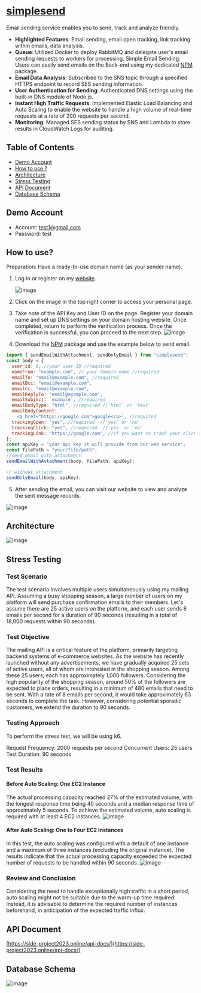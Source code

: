 # [simplesend](https://side-project2023.online)

Email sending service enables you to send, track and analyze friendly.

- **Highlighted Features**: Email sending, email open tracking, link tracking within emails, data analysis.
- **Queue**: Utilized Docker to deploy RabbitMQ and delegate user's email sending requests to workers for processing.
  Simple Email Sending: Users can easily send emails on the Back-end using my dedicated [NPM](https:npmjs.com/package/simplesend) package.
- **Email Data Analysis**: Subscribed to the SNS topic through a specified HTTPS endpoint to record SES sending information.
- **User Authentication for Sending**: Authenticated DNS settings using the built-in DNS module of Node.js.
- **Instant High Traffic Requests**: Implemented Elastic Load Balancing and Auto Scaling to enable the website to handle a high volume of real-time requests at a rate of 200 requests per second.
- **Monitoring**: Managed SES sending status by SNS and Lambda to store results in CloudWatch Logs for auditing.

## Table of Contents

- [Demo Account](#demo-account)
- [How to use ?](#how-to-use)
- [Architecture](#architecture)
- [Stress Testing](#stress-testing)
- [API Document](#api-document)
- [Database Schema](#database-schema)

## Demo Account

- Account: test1@gmail.com
- Password: test

## How to use?

Preparation: Have a ready-to-use domain name (as your sender name).

1. Log in or register on my [website](https://side-project2023.online/).

   ![image](./readme_attachment/log_in.gif)

2. Click on the image in the top right corner to access your personal page.
3. Take note of the API Key and User ID on the page. Register your domain name and set up DNS settings on your domain hosting website. Once completed, return to perform the verification process. Once the verification is successful, you can proceed to the next step.
   ![image](./readme_attachment/preparation_to_send.gif)
4. Download the [NPM](https://www.npmjs.com/package/simplesend) package and use the example below to send email.

```js
import { sendEmailWithAttachment, sendOnlyEmail } from "simplesend";
const body = {
  user_id: 0, //your user ID //required
  nameFrom: "example.com", // your domain name //required
  emailTo: "email@example.com", //required
  emailBcc: "email@example.com",
  emailCc: "email@example.com",
  emailReplyTo: "email@example.com",
  emailSubject: `example`, //required
  emailBodyType: "html", //required //'html' or 'text'
  emailBodyContent: `
    <a href="https://google.com">google</a>`, //required
  trackingOpen: "yes", //required  //'yes' or 'no'
  trackingClick: "yes", //required  //'yes' or 'no'
  trackingLink: "https://google.com", //if you want to track your click ,you have to provide the link you want to track in your html content
};
const apiKey = "your api key it will provide from our web service";
const filePath = "your/file/path";
//send email with attachment
sendEmailWithAttachment(body, filePath, apiKey);

// without attachment
sendOnlyEmail(body, apiKey);
```

5. After sending the email, you can visit our website to view and analyze the sent message records.

![image](./readme_attachment/analyze.gif)

## Architecture

![image](./readme_attachment/architecture.png)

## Stress Testing

### Test Scenario

The test scenario involves multiple users simultaneously using my mailing API. Assuming a busy shopping season, a large number of users on my platform will send purchase confirmation emails to their members. Let's assume there are 25 active users on the platform, and each user sends 8 emails per second for a duration of 90 seconds (resulting in a total of 18,000 requests within 90 seconds).

### Test Objective

The mailing API is a critical feature of the platform, primarily targeting backend systems of e-commerce websites. As the website has recently launched without any advertisements, we have gradually acquired 25 sets of active users, all of whom are interested in the shopping season. Among these 25 users, each has approximately 1,000 followers. Considering the high popularity of the shopping season, around 50% of the followers are expected to place orders, resulting in a minimum of 480 emails that need to be sent. With a rate of 8 emails per second, it would take approximately 63 seconds to complete the task. However, considering potential sporadic customers, we extend the duration to 90 seconds.

### Testing Approach

To perform the stress test, we will be using k6.

Request Frequency: 2000 requests per second
Concurrent Users: 25 users
Test Duration: 90 seconds

### Test Results

#### Before Auto Scaling: One EC2 Instance

The actual processing capacity reached 27% of the estimated volume, with the longest response time being 40 seconds and a median response time of approximately 5 seconds. To achieve the estimated volume, auto scaling is required with at least 4 EC2 instances.
![image](./readme_attachment/stress_test_1.png)

#### After Auto Scaling: One to Four EC2 Instances

In this test, the auto scaling was configured with a default of one instance and a maximum of three instances (excluding the original instance). The results indicate that the actual processing capacity exceeded the expected number of requests to be handled within 90 seconds.
![image](./readme_attachment/stress_test_2.png)

### Review and Conclusion

Considering the need to handle exceptionally high traffic in a short period, auto scaling might not be suitable due to the warm-up time required. Instead, it is advisable to determine the required number of instances beforehand, in anticipation of the expected traffic influx.

## API Document

[https://side-project2023.online/api-docs/](https://side-project2023.online/api-docs/)

## Database Schema

![image](./readme_attachment/db.png)
